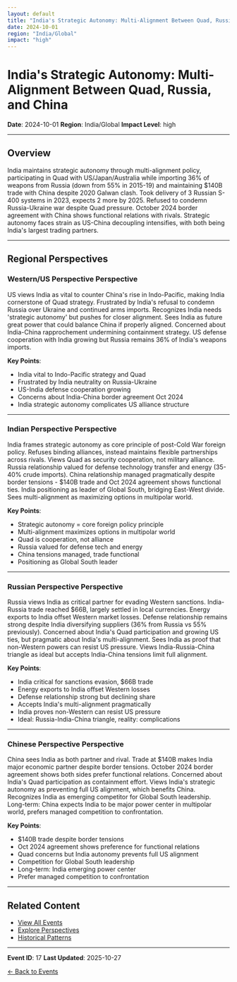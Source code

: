 ```yaml
---
layout: default
title: "India's Strategic Autonomy: Multi-Alignment Between Quad, Russia, and China"
date: 2024-10-01
region: "India/Global"
impact: "high"
---
```


# India's Strategic Autonomy: Multi-Alignment Between Quad, Russia, and China

**Date**: 2024-10-01
**Region**: India/Global
**Impact Level**: high

---

## Overview

India maintains strategic autonomy through multi-alignment policy, participating in Quad with US/Japan/Australia while importing 36% of weapons from Russia (down from 55% in 2015-19) and maintaining $140B trade with China despite 2020 Galwan clash. Took delivery of 3 Russian S-400 systems in 2023, expects 2 more by 2025. Refused to condemn Russia-Ukraine war despite Quad pressure. October 2024 border agreement with China shows functional relations with rivals. Strategic autonomy faces strain as US-China decoupling intensifies, with both being India's largest trading partners.

---

## Regional Perspectives

### Western/US Perspective Perspective

US views India as vital to counter China's rise in Indo-Pacific, making India cornerstone of Quad strategy. Frustrated by India's refusal to condemn Russia over Ukraine and continued arms imports. Recognizes India needs 'strategic autonomy' but pushes for closer alignment. Sees India as future great power that could balance China if properly aligned. Concerned about India-China rapprochement undermining containment strategy. US defense cooperation with India growing but Russia remains 36% of India's weapons imports.

**Key Points**:
- India vital to Indo-Pacific strategy and Quad
- Frustrated by India neutrality on Russia-Ukraine
- US-India defense cooperation growing
- Concerns about India-China border agreement Oct 2024
- India strategic autonomy complicates US alliance structure

---

### Indian Perspective Perspective

India frames strategic autonomy as core principle of post-Cold War foreign policy. Refuses binding alliances, instead maintains flexible partnerships across rivals. Views Quad as security cooperation, not military alliance. Russia relationship valued for defense technology transfer and energy (35-40% crude imports). China relationship managed pragmatically despite border tensions - $140B trade and Oct 2024 agreement shows functional ties. India positioning as leader of Global South, bridging East-West divide. Sees multi-alignment as maximizing options in multipolar world.

**Key Points**:
- Strategic autonomy = core foreign policy principle
- Multi-alignment maximizes options in multipolar world
- Quad is cooperation, not alliance
- Russia valued for defense tech and energy
- China tensions managed, trade functional
- Positioning as Global South leader

---

### Russian Perspective Perspective

Russia views India as critical partner for evading Western sanctions. India-Russia trade reached $66B, largely settled in local currencies. Energy exports to India offset Western market losses. Defense relationship remains strong despite India diversifying suppliers (36% from Russia vs 55% previously). Concerned about India's Quad participation and growing US ties, but pragmatic about India's multi-alignment. Sees India as proof that non-Western powers can resist US pressure. Views India-Russia-China triangle as ideal but accepts India-China tensions limit full alignment.

**Key Points**:
- India critical for sanctions evasion, $66B trade
- Energy exports to India offset Western losses
- Defense relationship strong but declining share
- Accepts India's multi-alignment pragmatically
- India proves non-Western can resist US pressure
- Ideal: Russia-India-China triangle, reality: complications

---

### Chinese Perspective Perspective

China sees India as both partner and rival. Trade at $140B makes India major economic partner despite border tensions. October 2024 border agreement shows both sides prefer functional relations. Concerned about India's Quad participation as containment effort. Views India's strategic autonomy as preventing full US alignment, which benefits China. Recognizes India as emerging competitor for Global South leadership. Long-term: China expects India to be major power center in multipolar world, prefers managed competition to confrontation.

**Key Points**:
- $140B trade despite border tensions
- Oct 2024 agreement shows preference for functional relations
- Quad concerns but India autonomy prevents full US alignment
- Competition for Global South leadership
- Long-term: India emerging power center
- Prefer managed competition to confrontation

---


## Related Content

- [View All Events](/events/)
- [Explore Perspectives](/perspectives/)
- [Historical Patterns](/historical-patterns/)

---

**Event ID**: 17
**Last Updated**: 2025-10-27

[← Back to Events](/events/)
